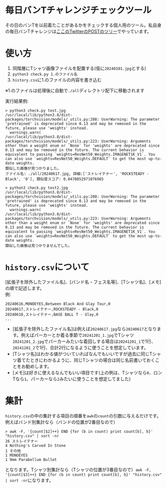# 毎日バンTチャレンジチェックツール

その日のバンTを以前着たことがあるかをチェックする個人用のツール。私自身の毎日バンTチャレンジは[ここのTwitterのPOSTのツリー](https://x.com/ricemountainer/status/1802313798545494341)でやっています。

# 使い方

1. 同階層にTシャツ画像ファイルを配置する(仮に`20240101.jpg`とする)
2. `python3 check.py 1.のファイル名`
3. `history.csv`に1.のファイルの内容を書き込む

※1.のファイルは処理後に自動で`./all`ディレクトリ配下に移動されます  
  
実行結果例:  

```shell
> python3 check.py test.jpg
/usr/local/lib/python3.8/dist-packages/torchvision/models/_utils.py:208: UserWarning: The parameter 'pretrained' is deprecated since 0.13 and may be removed in the future, please use 'weights' instead.
  warnings.warn(
/usr/local/lib/python3.8/dist-packages/torchvision/models/_utils.py:223: UserWarning: Arguments other than a weight enum or `None` for 'weights' are deprecated since 0.13 and may be removed in the future. The current behavior is equivalent to passing `weights=ResNet50_Weights.IMAGENET1K_V1`. You can also use `weights=ResNet50_Weights.DEFAULT` to get the most up-to-date weights.
類似した画像が見つかりました。
ファイル名: ./all/20240617.jpg, 詳細:['ストレイテナー', 'ROCKSTEADY - Black', '0'], 類似度スコア: 0.8470852971076965
```

```shell
> python3 check.py test2.jpg
/usr/local/lib/python3.8/dist-packages/torchvision/models/_utils.py:208: UserWarning: The parameter 'pretrained' is deprecated since 0.13 and may be removed in the future, please use 'weights' instead.
  warnings.warn(
/usr/local/lib/python3.8/dist-packages/torchvision/models/_utils.py:223: UserWarning: Arguments other than a weight enum or `None` for 'weights' are deprecated since 0.13 and may be removed in the future. The current behavior is equivalent to passing `weights=ResNet50_Weights.IMAGENET1K_V1`. You can also use `weights=ResNet50_Weights.DEFAULT` to get the most up-to-date weights.
類似した画像は見つかりませんでした。
```


# `history.csv`について

[拡張子を除外したファイル名]、[バンド名・フェス名等]、[Tシャツ名]、[メモ]の順で記述します。  
例:  

```CSV
20240616,MONOEYES,Between Black And Glay Tour,0
20240617,ストレイテナー,ROCKSTEADY - Black,0
20240618,ストレイテナー,BASE BALL T - Glay,0
...
```

- [拡張子を除外したファイル名]は例えば`20240617.jpg`なら`20240617`となります。例えばパーカーとか着る季節で`20241201_1.jpg`でTシャツ`20241201_2.jpg`でパーカーみたいな着回しする場合は`20241201_1`で1行、`20241201_2`で1行、合計2行になるように使うことを想定しています。
- [Tシャツ名]はわかる値がついていればなんでもいいですが過去に同じTシャツ着てたときにわかるように、同じTシャツの場合は同じ名前書いておくことをお勧めします。
- [メモ]は好きに使えるなんでもいい項目です(上の例は、Tシャツなら`0`、ロンTなら`1`、パーカーなら`2`みたいに使うことを想定してました)

# 集計

`history.csv`の中の集計する項目の順番を`awk`の`count`の引数に与えるだけです。例えばバンド別集計なら（バンドの位置が2番目なので）

```shell
> awk -F, '{count[$2]++} END {for (b in count) print count[b], b}' "history.csv" | sort -nr
26 ストレイテナー
4 Nothing's Carved In Stone
1 その他
1 MONOEYES
1 9mm Parabellum Bullet
```

となります。Tシャツ別集計なら（Tシャツの位置が3番目なので）`awk -F, '{count[$3]++} END {for (b in count) print count[b], b}' "history.csv" | sort -nr`になります。
